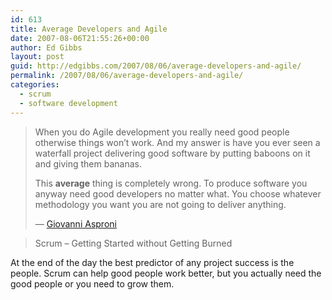```yaml
---
id: 613
title: Average Developers and Agile
date: 2007-08-06T21:55:26+00:00
author: Ed Gibbs
layout: post
guid: http://edgibbs.com/2007/08/06/average-developers-and-agile/
permalink: /2007/08/06/average-developers-and-agile/
categories:
  - scrum
  - software development
---
```

> When you do Agile development you really need good people otherwise things won&#8217;t work. And my answer is have you ever seen a waterfall project delivering good software by putting baboons on it and giving them bananas.
> 
> This **average** thing is completely wrong. To produce software you anyway need good developers no matter what. You choose whatever methodology you want you are not going to deliver anything.
> 
> &#8212; [Giovanni Asproni](http://www.javapolis.com/confluence/display/JP06/2007/07/24/Scrum+talk+%28Part+1%29)
  
> Scrum &#8211; Getting Started without Getting Burned

At the end of the day the best predictor of any project success is the people. Scrum can help good people work better, but you actually need the good people or you need to grow them.